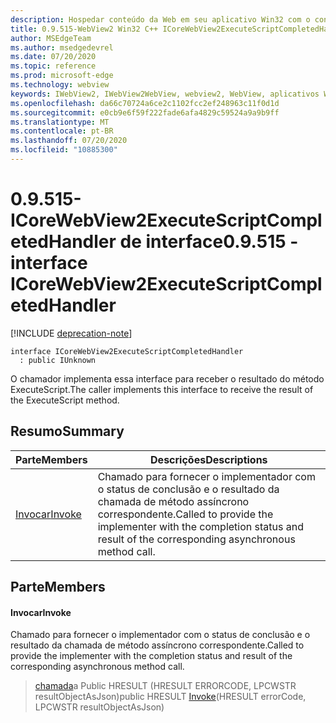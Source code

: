```yaml
---
description: Hospedar conteúdo da Web em seu aplicativo Win32 com o controle WebView2 do Microsoft Edge
title: 0.9.515-WebView2 Win32 C++ ICoreWebView2ExecuteScriptCompletedHandler
author: MSEdgeTeam
ms.author: msedgedevrel
ms.date: 07/20/2020
ms.topic: reference
ms.prod: microsoft-edge
ms.technology: webview
keywords: IWebView2, IWebView2WebView, webview2, WebView, aplicativos Win32, Win32, Edge, ICoreWebView2, ICoreWebView2Controller, controle do navegador, HTML Edge
ms.openlocfilehash: da66c70724a6ce2c1102fcc2ef248963c11f0d1d
ms.sourcegitcommit: e0cb9e6f59f222fade6afa4829c59524a9a9b9ff
ms.translationtype: MT
ms.contentlocale: pt-BR
ms.lasthandoff: 07/20/2020
ms.locfileid: "10885300"
---
```

# <span data-ttu-id="a5cd3-104">0.9.515-ICoreWebView2ExecuteScriptCompletedHandler de interface</span><span class="sxs-lookup"><span data-stu-id="a5cd3-104">0.9.515 - interface ICoreWebView2ExecuteScriptCompletedHandler</span></span> 

[!INCLUDE [deprecation-note](../../includes/deprecation-note.md)]

```
interface ICoreWebView2ExecuteScriptCompletedHandler
  : public IUnknown
```

<span data-ttu-id="a5cd3-105">O chamador implementa essa interface para receber o resultado do método ExecuteScript.</span><span class="sxs-lookup"><span data-stu-id="a5cd3-105">The caller implements this interface to receive the result of the ExecuteScript method.</span></span>

## <span data-ttu-id="a5cd3-106">Resumo</span><span class="sxs-lookup"><span data-stu-id="a5cd3-106">Summary</span></span>

 <span data-ttu-id="a5cd3-107">Parte</span><span class="sxs-lookup"><span data-stu-id="a5cd3-107">Members</span></span>                        | <span data-ttu-id="a5cd3-108">Descrições</span><span class="sxs-lookup"><span data-stu-id="a5cd3-108">Descriptions</span></span>
--------------------------------|---------------------------------------------
[<span data-ttu-id="a5cd3-109">Invocar</span><span class="sxs-lookup"><span data-stu-id="a5cd3-109">Invoke</span></span>](#invoke) | <span data-ttu-id="a5cd3-110">Chamado para fornecer o implementador com o status de conclusão e o resultado da chamada de método assíncrono correspondente.</span><span class="sxs-lookup"><span data-stu-id="a5cd3-110">Called to provide the implementer with the completion status and result of the corresponding asynchronous method call.</span></span>

## <span data-ttu-id="a5cd3-111">Parte</span><span class="sxs-lookup"><span data-stu-id="a5cd3-111">Members</span></span>

#### <span data-ttu-id="a5cd3-112">Invocar</span><span class="sxs-lookup"><span data-stu-id="a5cd3-112">Invoke</span></span> 

<span data-ttu-id="a5cd3-113">Chamado para fornecer o implementador com o status de conclusão e o resultado da chamada de método assíncrono correspondente.</span><span class="sxs-lookup"><span data-stu-id="a5cd3-113">Called to provide the implementer with the completion status and result of the corresponding asynchronous method call.</span></span>

> <span data-ttu-id="a5cd3-114">[chamada](#invoke)a Public HRESULT (HRESULT ERRORCODE, LPCWSTR resultObjectAsJson)</span><span class="sxs-lookup"><span data-stu-id="a5cd3-114">public HRESULT [Invoke](#invoke)(HRESULT errorCode, LPCWSTR resultObjectAsJson)</span></span>

